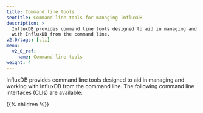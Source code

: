 ```yaml
---
title: Command line tools
seotitle: Command line tools for managing InfluxDB
description: >
  InfluxDB provides command line tools designed to aid in managing and working
  with InfluxDB from the command line.
v2.0/tags: [cli]
menu:
  v2_0_ref:
    name: Command line tools
weight: 4
---
```


InfluxDB provides command line tools designed to aid in managing and working
with InfluxDB from the command line.
The following command line interfaces (CLIs) are available:

{{% children %}}
